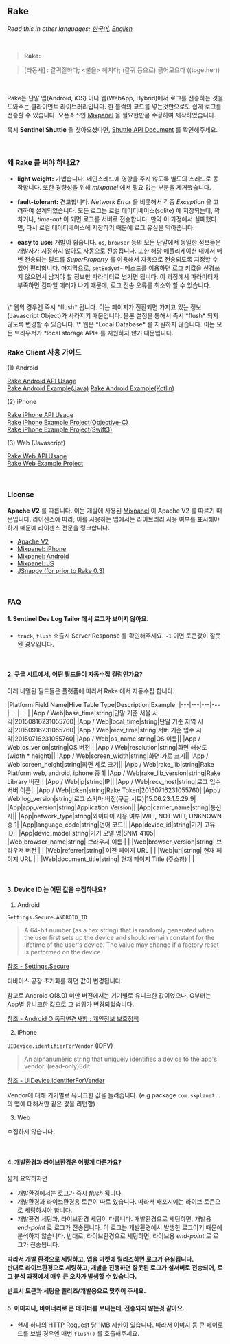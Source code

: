 ## Rake

_Read this in other languages: [한국어](https://github.com/skpdi/rake-document/wiki/0.-Home-(%ED%95%9C%EA%B5%AD%EC%96%B4)), [English](https://github.com/skpdi/rake-document/wiki/0.-Home-(English))_

<br/>

> **Rake:** 

> [타동사]
> : 갈퀴질하다; <불을> 헤치다; (갈퀴 등으로) 긁어모으다 ((together))

<br/>

Rake는 단말 앱(Android, iOS) 이나 웹(WebApp, Hybrid)에서 로그를 전송하는 것을 도와주는 클라이언트 라이브러리입니다. 한 블럭의 코드를 넣는것만으로도 쉽게 로그를 전송할 수 있습니다. 오픈소스인 [Mixpanel](https://github.com/mixpanel) 을 필요한만큼 수정하여 제작하였습니다.

혹시 **Sentinel Shuttle** 을 찾아오셨다면, [Shuttle API Document](https://github.com/skpdi/sentinel-document/wiki/Sentinel-Shuttle) 를 확인해주세요.

<br/>

### 왜 Rake 를 써야 하나요?

- **light weight:** 가볍습니다. 메인스레드에 영향을 주지 않도록 별도의 스레드로 동작합니다. 또한 경량성을 위해 *mixpanel* 에서 필요 없는 부분을 제거했습니다.

- **fault-tolerant:** 견고합니다. *Network Error* 을 비롯해서 각종 *Exception* 을 고려하여 설계되었습니다. 모든 로그는 로컬 데이터베이스(sqlite) 에 저장되는데, 꽉차거나, *time-out* 이 되면 로그를 서버로 전송합니다. 만약 이 과정에서 실패했다면, 다시 로컬 데이터베이스에 저장하기 때문에 로그 유실을 막아줍니다.

- **easy to use:** 개발이 쉽습니다. `os`, `browser` 등의 모든 단말에서 동일한 정보들은 개발자가 지정하지 않아도 자동으로 전송됩니다. 또한 해당 애플리케이션 내에서 매번 전송되는 필드를 *SuperProperty* 를 이용해서 자동으로 전송되도록 지정할 수 있어 편리합니다.  마지막으로, `setBodyOf~` 메소드를 이용하면 로그 키값을 신경쓰지 않으면서 남겨야 할 정보만 파라미터로 넘기면 됩니다. 이 과정에서 파라미터가 부족하면 컴파일 에러가 나기 때문에, 로그 전송 오류를 최소화 할 수 있습니다.

<br/>  
\* 웹의 경우엔 즉시 *flush* 됩니다. 이는 페이지가 전환되면 가지고 있는 정보(Javascript Object)가 사라지기 때문입니다. 물론 설정을 통해서 즉시 *flush* 되지 않도록 변경할 수 있습니다.  
\* 웹은 *Local Database* 를 지원하지 않습니다. 이는 모든 브라우저가 *local storage API* 를 지원하지 않기 때문입니다.

<br/>

### Rake Client 사용 가이드

(1) Android

[Rake Android API Usage](https://github.com/skpdi/rake-document/wiki/1.-Rake-Android-(%ED%95%9C%EA%B5%AD%EC%96%B4))  
[Rake Android Example(Java)](https://github.com/skpdi/rake-android/tree/master/rake_example_java)
[Rake Android Example(Kotlin)](https://github.com/skpdi/rake-android/tree/master/rake_example_kotlin)

(2) iPhone

[Rake iPhone API Usage](https://github.com/skpdi/rake-document/wiki/2.-Rake-iPhone-(%ED%95%9C%EA%B5%AD%EC%96%B4))  
[Rake iPhone Example Project(Objective-C)](https://github.com/skpdi/rake-iphone/tree/master/rake-iOS-example-Objc)   
[Rake iPhone Example Project(Swift3)](https://github.com/skpdi/rake-iphone/tree/master/rake-iOS-example-Swift)

(3) Web (Javascript)

[Rake Web API Usage](https://github.com/skpdi/rake-document/wiki/3.-Rake-Web-(%ED%95%9C%EA%B5%AD%EC%96%B4))  
[Rake Web Example Project](https://github.com/skpdi/rake-web/tree/master/example)

<br/>

### License

**Apache V2** 를 따릅니다. 이는 개발에 사용된 [Mixpanel](https://github.com/mixpanel) 이 Apache V2 를 따르기 때문입니다. 라이센스에 따라, 이를 사용하는 앱에서는 라이브러리 사용 여부를 표시해야 하기 때문에 라이센스 전문을 링크합니다.

- [Apache V2](http://www.apache.org/licenses/LICENSE-2.0.html)
- [Mixpanel: iPhone](https://github.com/mixpanel/mixpanel-iphone/blob/master/LICENSE)
- [Mixpanel: Android](https://github.com/mixpanel/mixpanel-android/blob/master/LICENSE)
- [Mixpanel: JS](https://github.com/mixpanel/mixpanel-js/blob/master/LICENSE)
- [JSnappy (for prior to Rake 0.3)](https://code.google.com/p/jsnappy/source/browse/trunk/LICENCE.txt)

<br/>

### FAQ

#### 1. Sentinel Dev Log Tailor 에서 로그가 보이지 않아요.

- `track`, `flush` 호출시 Server Response 를 확인해주세요. `-1` 이면 토큰값이 잘못된 경우입니다. 

<br/>

#### 2. 구글 시트에서, 어떤 필드들이 자동수집 컬럼인가요?

아래 나열된 필드들은 플랫폼에 따라서 Rake 에서 자동수집 합니다.

|Platform|Field Name|Hive Table Type|Description|Example|
|---|---|---|---|---|---|
|App / Web|base_time|string|단말 기준 서울 시각|20150816231055760|
|App / Web|local_time|string|단말 기준 지역 시각|20150916231055760|
|App / Web|recv_time|string|서버 기준 입수 시각|20150716231055760|
|App / Web|os_name|string|OS 이름||
|App / Web|os_verion|string|OS 버전||
|App / Web|resolution|string|화면 해상도 (width * height)||
|App / Web|screen_width|string|화면 가로 크기||
|App / Web|screen_height|string|화면 세로 크기||
|App / Web|rake_lib|string|Rake Platform|web, android, iphone 중 1|
|App / Web|rake_lib_version|string|Rake Library 버전||
|App / Web|ip|string|IP||
|App / Web|recv_host|string|로그 입수 서버 이름||
|App / Web|token|string|Rake Token|20150716231055760|
|App / Web|log_version|string|로그 스키마 버전(구글 시트)|15.06.23:1.5.29:9|
|App|app_version|string|Application Version||
|App|carrier_name|string|통신사||
|App|network_type|string|와이파이 사용 여부|WIFI, NOT WIFI, UNKNOWN 중 1|
|App|language_code|string|언어 코드||
|App|device_id|string|기기 고유 ID||
|App|devic_model|string|기기 모델 명|SNM-4105|
|Web|browser_name|string| 브라우저 이름 | |
|Web|browser_version|string| 브라우저 버전 | |
|Web|referrer|string| 이전 페이지 URL | |
|Web|url|string| 현재 페이지 URL | |
|Web|document_title|string| 현재 페이지 Title (주소창) | | 

<br/>

#### 3. Device ID 는 어떤 값을 수집하나요?

1. Android 

`Settings.Secure.ANDROID_ID`

> A 64-bit number (as a hex string) that is randomly generated when the user first sets up the device and should remain constant for the lifetime of the user's device. The value may change if a factory reset is performed on the device.

[참조 - Settings.Secure](http://developer.android.com/reference/android/provider/Settings.Secure.html#ANDROID_ID)

디바이스 공장 초기화를 하면 값이 변경됩니다.

참고로 Android O(8.0) 미만 버전에서는 기기별로 유니크한 값이었으나, O부터는 App별 유니크한 값으로 그 범위가 변경되었습니다.

[참조 - Android O 동작변경사항 : 개인정보 보호정책](https://developer.android.com/preview/behavior-changes.html#privacy-all)

2. iPhone

`UIDevice.identifierForVendor` (IDFV)

> An alphanumeric string that uniquely identifies a device to the app's vendor. (read-only)Edit

[참조 - UIDevice.identiferForVender](https://developer.apple.com/library/ios/documentation/uikit/reference/UIDevice_Class/Reference/UIDevice.html#//apple_ref/occ/instp/UIDevice/identifierForVendor)

Vendor에 대해 기기별로 유니크한 값을 돌려줍니다. (e.g package `com.skplanet..` 의 앱에 대해서만 같은 값을 리턴함)

3. Web

수집하지 않습니다.


<br/>

#### 4. 개발환경과 라이브환경은 어떻게 다른가요?

짧게 요약하자면

- 개발환경에서는 로그가 즉시 *flush* 됩니다.
- 개발환경과 라이브환경용 토큰이 따로 있습니다. 따라서 배포시에는 라이브 토큰으로 세팅하셔야 합니다.
- 개발환경 세팅과, 라이브환경 세팅이 다릅니다. 개발환경으로 세팅하면, 개발용 *end-point* 로 로그가 전송됩니다. 이 로그는 개발환경에서 발생한 로그이기 때문에 분석하지 않습니다. 반대로, 라이브환경으로 세팅하면, 라이브용 *end-point* 로 로그가 전송됩니다.

**따라서 개발 환경으로 세팅하고, 앱을 마켓에 릴리즈하면 로그가 유실됩니다.**  
**반대로 라이브환경으로 세팅하고, 개발을 진행하면 잘못된 로그가 실서버로 전송되어, 로그 분석 과정에서 매우 큰 오차가 발생할 수 있습니다.**
  
**반드시 토큰과 세팅을 릴리즈/개발용으로 맞추어 주세요.**

#### 5. 이미지나, 바이너리로 큰 데이터를 보내는데, 전송되지 않는것 같아요. 

- 현재 하나의 HTTP Request 당 1MB 제한이 있습니다. 따라서 이미지 등 큰 페이로드를 보낼 경우엔 매번 `flush()` 를 호출해주세요.

<br/>
<br/>

